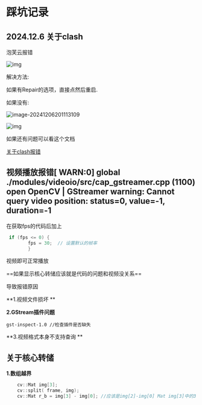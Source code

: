 # 踩坑记录 

## 2024.12.6 关于clash

泡芙云报错

![img](file:////home/xzq/.config/QQ/nt_qq_615972063dfe83ed7e1fa354147b3b64/nt_data/Pic/2024-12/Ori/ff0900f0e87e08a123781b36a046a55b.png)

解决方法:

如果有Repair的选项，直接点然后重启.

如果没有:

![image-20241206201113109](/home/xzq/.config/Typora/typora-user-images/image-20241206201113109.png)

![img](file:////home/xzq/.config/QQ/nt_qq_615972063dfe83ed7e1fa354147b3b64/nt_data/Pic/2024-12/Ori/ccd841aec94de0384f1cce416f87973b.png)

如果还有问题可以看这个文档

[ 关于clash报错 ](https://blog.csdn.net/qq_62650410/article/details/132133333)

## 视频播放报错[ WARN:0] global ./modules/videoio/src/cap_gstreamer.cpp (1100) open OpenCV | GStreamer warning: Cannot query video position: status=0, value=-1, duration=-1

在获取fps的代码后加上

``` c++
 if (fps <= 0) {
        fps = 30;  // 设置默认的帧率
        }
```

视频即可正常播放

==如果显示核心转储应该就是代码的问题和视频没关系==

导致报错原因

**1.视频文件损坏 **

**2.GStream插件问题** 

``` c++gst-inspect-1.0
gst-inspect-1.0 //检查插件是否缺失
```

**3.视频格式本身不支持查询 **



## 关于核心转储

**1.数组越界**

``` c++
    cv::Mat img[3];
    cv::split( frame, img);
    cv::Mat r_b = img[3] - img[0]; //应该是img[2]-img[0] Mat img[3]中的3是元素的个数 最后一行的3是下标
```








